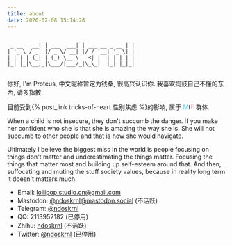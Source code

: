 ```yaml
---
title: about
date: 2020-02-08 15:14:28
---
```


```plaintext
           _           _               _ 
 _ __   __| | ___  ___| | ___ __ _ __ | |
| '_ \ / _` |/ _ \/ __| |/ / '__| '_ \| |
| | | | (_| | (_) \__ \   <| |  | | | | |
|_| |_|\__,_|\___/|___/_|\_\_|  |_| |_|_|
                                         
```

你好, I'm Proteus, 中文昵称暂定为钱桑, 很高兴认识你.
我喜欢捣鼓自己不懂的东西, 请多指教.

目前受到{% post_link tricks-of-heart 性别焦虑 %}的影响, 属于 <font color=#5BCFFA>M</font>t<font color=#F5ABB9>F</font> 群体.

When a child is not insecure, they don't succumb the danger. If you make her confident who she is that she is amazing the way she is. She will not succumb to other people and that is how she would navigate.

Ultimately I believe the biggest miss in the world is people focusing on things don't matter and underestimating the things matter.
Focusing the things that matter most and building up self-esteem around that. And then, suffocating and muting the stuff society values, because in reality long term it doesn't matters much.

- Email: lollipop.studio.cn@gmail.com
- Mastodon: [@ndoskrnl@mastodon.social](https://mastodon.social/web/@ndoskrnl) (不活跃)
- Telegram: [@ndoskrnl](https://t.me/ndoskrnl)
- QQ: 2113952182 (已停用)
- Zhihu: [ndoskrnl](https://www.zhihu.com/people/logarithm-96) (不活跃)
- Twitter: [@ndoskrnl](https://twitter.com/ndoskrnl) (已停用)

